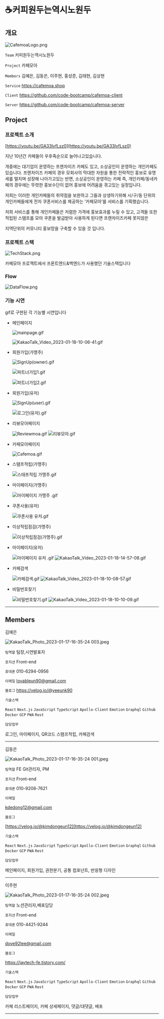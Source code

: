 # ☕️커피원두는역시노원두

## 개요

![CafemoaLogo.png](https://user-images.githubusercontent.com/114391411/214553531-ba69bf9a-35d7-4fd6-96d0-2d30452cf247.png)

`Team` 커피원두는역시노원두

`Project` 카페모아

`Members` 김예은, 김동은, 이주현, 홍성준, 김태현, 김상현

`Service` https://cafemoa.shop

`Client` https://github.com/code-bootcamp/cafemoa-client

`Server` https://github.com/code-bootcamp/cafemoa-server

## Project

### 프로젝트 소개

[https://youtu.be/GA33lvfLsz0](https://youtu.be/GA33lvfLsz0)

지난 10년간 카페들이 우후죽순으로 늘어나고있습니다.

개중에는 대기업이 운영하는 프렌차이즈 카페도 있고, 소상공인이 운영하는 개인카페도 있습니다. 프렌차이즈 카페의 경우 모회사의 막대한 자원을 통한 전략적인 홍보로 유명세를 떨치며 성장해 나아가고있는 반면, 소상공인이 운영하는 카페 즉, 개인카페/동네카페의 경우에는 뚜렷한 홍보수단이 없어 홍보에 어려움을 겪고있는 실정입니다.

저희는 이러한 개인카페들의 취약점을 보완하고 그들과 상생하기위해 시/구/동 단위의 개인카페들에게 전자 쿠폰서비스를 제공하는 ‘카페모아’를 서비스를 기획했습니다.

저희 서비스를 통해 개인카페들은 저렴한 가격에 홍보효과를 누릴 수 있고, 고객들 또한 적립된 스탬프를 모아 쿠폰을 발급받아 사용하게 된다면 프랜차이즈카페 못지않은

지역단위의 커뮤니티 홍보망을 구축할 수 있을 것 입니다.

### 프로젝트 스택

![TechStack.png](https://user-images.githubusercontent.com/114391411/214557124-e67be4f8-febb-42aa-b59d-2566c1e52387.png)

카페모아 프로젝트에서 프론트엔드&백엔드가 사용했던 기술스택입니다

### Flow

![DataFlow.png](https://user-images.githubusercontent.com/114391411/214557420-3365352c-253f-4ac5-bf0b-b05db0b539d0.png)

### 기능 시연

gif로 구현된 각 기능별 시연입니다

- 메인페이지

  ![mainpage.gif](https://user-images.githubusercontent.com/114391411/214575093-1950e998-99eb-413f-ab2b-5986b407f036.gif)

  ![KakaoTalk_Video_2023-01-18-10-06-41.gif](%E2%98%95%EF%B8%8F%E1%84%8F%E1%85%A5%E1%84%91%E1%85%B5%E1%84%8B%E1%85%AF%E1%86%AB%E1%84%83%E1%85%AE%E1%84%82%E1%85%B3%E1%86%AB%E1%84%8B%E1%85%A7%E1%86%A8%E1%84%89%E1%85%B5%E1%84%82%E1%85%A9%E1%84%8B%E1%85%AF%E1%86%AB%E1%84%83%E1%85%AE%207464da2cb8c245cca26701ea11e68ed0/KakaoTalk_Video_2023-01-18-10-06-41.gif)

- 회원가입(가맹주)

  ![SignUp(owner).gif](https://user-images.githubusercontent.com/114391411/214576642-395bf87a-78de-4f7b-bce2-f14ec518a325.gif)

  ![파트너가입1.gif](%E2%98%95%EF%B8%8F%E1%84%8F%E1%85%A5%E1%84%91%E1%85%B5%E1%84%8B%E1%85%AF%E1%86%AB%E1%84%83%E1%85%AE%E1%84%82%E1%85%B3%E1%86%AB%E1%84%8B%E1%85%A7%E1%86%A8%E1%84%89%E1%85%B5%E1%84%82%E1%85%A9%E1%84%8B%E1%85%AF%E1%86%AB%E1%84%83%E1%85%AE%207464da2cb8c245cca26701ea11e68ed0/%25E1%2584%2591%25E1%2585%25A1%25E1%2584%2590%25E1%2585%25B3%25E1%2584%2582%25E1%2585%25A5%25E1%2584%2580%25E1%2585%25A1%25E1%2584%258B%25E1%2585%25B5%25E1%2586%25B81.gif)

  ![파트너가입2.gif](%E2%98%95%EF%B8%8F%E1%84%8F%E1%85%A5%E1%84%91%E1%85%B5%E1%84%8B%E1%85%AF%E1%86%AB%E1%84%83%E1%85%AE%E1%84%82%E1%85%B3%E1%86%AB%E1%84%8B%E1%85%A7%E1%86%A8%E1%84%89%E1%85%B5%E1%84%82%E1%85%A9%E1%84%8B%E1%85%AF%E1%86%AB%E1%84%83%E1%85%AE%207464da2cb8c245cca26701ea11e68ed0/%25E1%2584%2591%25E1%2585%25A1%25E1%2584%2590%25E1%2585%25B3%25E1%2584%2582%25E1%2585%25A5%25E1%2584%2580%25E1%2585%25A1%25E1%2584%258B%25E1%2585%25B5%25E1%2586%25B82.gif)

- 회원가입(유저)

  ![SignUp(user).gif](https://user-images.githubusercontent.com/114391411/214577178-b6c38d5d-f692-4f1e-81b2-6abc294be86f.gif)

  ![로그인(유저).gif](<%E2%98%95%EF%B8%8F%E1%84%8F%E1%85%A5%E1%84%91%E1%85%B5%E1%84%8B%E1%85%AF%E1%86%AB%E1%84%83%E1%85%AE%E1%84%82%E1%85%B3%E1%86%AB%E1%84%8B%E1%85%A7%E1%86%A8%E1%84%89%E1%85%B5%E1%84%82%E1%85%A9%E1%84%8B%E1%85%AF%E1%86%AB%E1%84%83%E1%85%AE%207464da2cb8c245cca26701ea11e68ed0/%25E1%2584%2585%25E1%2585%25A9%25E1%2584%2580%25E1%2585%25B3%25E1%2584%258B%25E1%2585%25B5%25E1%2586%25AB(%25E1%2584%258B%25E1%2585%25B2%25E1%2584%258C%25E1%2585%25A5).gif>)

- 리뷰모아페이지

  ![Reviewmoa.gif](https://user-images.githubusercontent.com/114391411/214576963-9b6796ea-8631-47f3-a748-559350083b45.gif)
  ![리뷰모아.gif](%E2%98%95%EF%B8%8F%E1%84%8F%E1%85%A5%E1%84%91%E1%85%B5%E1%84%8B%E1%85%AF%E1%86%AB%E1%84%83%E1%85%AE%E1%84%82%E1%85%B3%E1%86%AB%E1%84%8B%E1%85%A7%E1%86%A8%E1%84%89%E1%85%B5%E1%84%82%E1%85%A9%E1%84%8B%E1%85%AF%E1%86%AB%E1%84%83%E1%85%AE%207464da2cb8c245cca26701ea11e68ed0/%25E1%2584%2585%25E1%2585%25B5%25E1%2584%2587%25E1%2585%25B2%25E1%2584%2586%25E1%2585%25A9%25E1%2584%258B%25E1%2585%25A1.gif)

- 카페모아페이지

  ![Cafemoa.gif](https://user-images.githubusercontent.com/114391411/214577337-9fbac890-dbf5-4815-b5ec-f7468345e5d5.gif)

- 스탬프적립(가맹주)

  ![스태프적립 가맹주.gif](https://user-images.githubusercontent.com/114391411/214577532-16e332c0-ddde-4877-94bc-847870363ff7.gif)

- 마이페이지(가맹주)

  ![마이페이지 가맹주 .gif](https://user-images.githubusercontent.com/114391411/214577681-ed7589aa-1531-4324-9db6-b44fd7ef82ce.gif)

- 쿠폰사용(유저)

  ![쿠폰사용 유저.gif](https://user-images.githubusercontent.com/114391411/214577845-761847c4-f197-4f8d-a290-d1dbfaf65bd4.gif)

- 이상적립점검(가맹주)

  ![이상적립점검(가맹주).gif](https://user-images.githubusercontent.com/114391411/214577845-761847c4-f197-4f8d-a290-d1dbfaf65bd4.gif)

- 마이페이지(유저)

  ![마이페이지 유저 .gif](%E2%98%95%EF%B8%8F%E1%84%8F%E1%85%A5%E1%84%91%E1%85%B5%E1%84%8B%E1%85%AF%E1%86%AB%E1%84%83%E1%85%AE%E1%84%82%E1%85%B3%E1%86%AB%E1%84%8B%E1%85%A7%E1%86%A8%E1%84%89%E1%85%B5%E1%84%82%E1%85%A9%E1%84%8B%E1%85%AF%E1%86%AB%E1%84%83%E1%85%AE%207464da2cb8c245cca26701ea11e68ed0/%25E1%2584%2586%25E1%2585%25A1%25E1%2584%258B%25E1%2585%25B5%25E1%2584%2591%25E1%2585%25A6%25E1%2584%258B%25E1%2585%25B5%25E1%2584%258C%25E1%2585%25B5_%25E1%2584%258B%25E1%2585%25B2%25E1%2584%258C%25E1%2585%25A5_.gif)
  ![KakaoTalk_Video_2023-01-18-14-57-08.gif](%E2%98%95%EF%B8%8F%E1%84%8F%E1%85%A5%E1%84%91%E1%85%B5%E1%84%8B%E1%85%AF%E1%86%AB%E1%84%83%E1%85%AE%E1%84%82%E1%85%B3%E1%86%AB%E1%84%8B%E1%85%A7%E1%86%A8%E1%84%89%E1%85%B5%E1%84%82%E1%85%A9%E1%84%8B%E1%85%AF%E1%86%AB%E1%84%83%E1%85%AE%207464da2cb8c245cca26701ea11e68ed0/KakaoTalk_Video_2023-01-18-14-57-08.gif)

- 카페검색

  ![카페검색.gif](https://user-images.githubusercontent.com/114391411/214581779-d54b26d8-7f85-4413-a3c9-909dfbb12513.gif)
  ![KakaoTalk_Video_2023-01-18-10-08-57.gif](%E2%98%95%EF%B8%8F%E1%84%8F%E1%85%A5%E1%84%91%E1%85%B5%E1%84%8B%E1%85%AF%E1%86%AB%E1%84%83%E1%85%AE%E1%84%82%E1%85%B3%E1%86%AB%E1%84%8B%E1%85%A7%E1%86%A8%E1%84%89%E1%85%B5%E1%84%82%E1%85%A9%E1%84%8B%E1%85%AF%E1%86%AB%E1%84%83%E1%85%AE%207464da2cb8c245cca26701ea11e68ed0/KakaoTalk_Video_2023-01-18-10-08-57.gif)

- 비밀번호찾기

  ![비밀번호찾기.gif](https://user-images.githubusercontent.com/114391411/214581640-2323586e-8493-4065-9bca-e8c6653f1e10.gif)
  ![KakaoTalk_Video_2023-01-18-10-10-09.gif](%E2%98%95%EF%B8%8F%E1%84%8F%E1%85%A5%E1%84%91%E1%85%B5%E1%84%8B%E1%85%AF%E1%86%AB%E1%84%83%E1%85%AE%E1%84%82%E1%85%B3%E1%86%AB%E1%84%8B%E1%85%A7%E1%86%A8%E1%84%89%E1%85%B5%E1%84%82%E1%85%A9%E1%84%8B%E1%85%AF%E1%86%AB%E1%84%83%E1%85%AE%207464da2cb8c245cca26701ea11e68ed0/KakaoTalk_Video_2023-01-18-10-10-09.gif)

---

## Members

김예은

![KakaoTalk_Photo_2023-01-17-16-35-24 003.jpeg](https://user-images.githubusercontent.com/114391411/214585854-1ec4c9fb-cfc7-4d47-985a-d5da797e9abe.jpeg)

`팀역할` 팀장,시연발표자

`포지션` Front-end

`휴대폰` 010-6294-0956

`이메일` lovableun90@gmail.com

`블로그` https://velog.io/@yeeunk90

`기술스택`

`React` `Next.js` `JavaScript` `TypeScript` `Apollo-Client` `Emotion` `Graphql` `Github` `Docker` `GCP` `PWA` `Rest`

`담당업무`

로그인, 마이페이지, QR코드 스탬프적립, 카페검색

---

김동은

![KakaoTalk_Photo_2023-01-17-16-35-24 001.jpeg](https://user-images.githubusercontent.com/114391411/214586239-40bc4a45-57da-4bce-9565-b87cfc4aa2b3.jpeg)

`팀역할` FE Git관리자, PM

`포지션` Front-end

`휴대폰` 010-9208-7621

`이메일`

kdedong12@gmail.com

`블로그`

[https://velog.io/@kimdongeun12](https://velog.io/@kimdongeun12)

`기술스택`

`React` `Next.js` `JavaScript` `TypeScript` `Apollo-Client` `Emotion` `Graphql` `Github` `Docker` `GCP` `PWA` `Rest`

`담당업무`

메인페이지, 회원가입, 권한분기, 공통 컴포넌트, 반응형 디자인

---

이주현

![KakaoTalk_Photo_2023-01-17-16-35-24 002.jpeg](https://user-images.githubusercontent.com/114391411/214586346-7ea63f86-61d7-420c-9d87-1600b11dd92c.jpeg)

`팀역할` 노션관리자,배포담당

`포지션` Front-end

`휴대폰` 010-4421-9244

`이메일`

dove92lee@gmail.com

`블로그`

https://jaytech-fe.tistory.com/

`기술스택`

`React` `Next.js` `JavaScript` `TypeScript` `Apollo-Client` `Emotion` `Graphql` `Github` `Docker` `GCP` `PWA` `Rest`

`담당업무`

카페 리스트페이지, 카페 상세페이지, 댓글/대댓글, 배포

---
